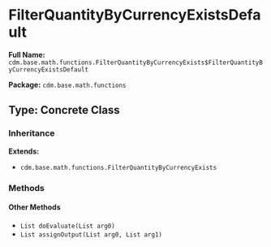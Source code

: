 # FilterQuantityByCurrencyExistsDefault

**Full Name:** `cdm.base.math.functions.FilterQuantityByCurrencyExists$FilterQuantityByCurrencyExistsDefault`

**Package:** `cdm.base.math.functions`

## Type: Concrete Class

### Inheritance

**Extends:**
- `cdm.base.math.functions.FilterQuantityByCurrencyExists`

### Methods

#### Other Methods

- `List doEvaluate(List arg0)`
- `List assignOutput(List arg0, List arg1)`

